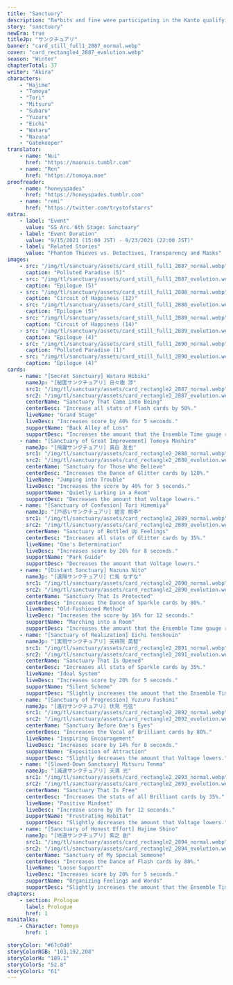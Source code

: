 ```yaml
---
title: "Sanctuary"
description: "Ra*bits and fine were participating in the Kanto qualifying rounds. Tomoya wakes up from a nightmare and finds himself not at the inn he was staying at, but in an unknown alleyway. Confused, he looks around, only to find an unconscious Wataru..."
story: "sanctuary"
newEra: true
titleJp: "サンクチュアリ"
banner: "card_still_full1_2887_normal.webp"
cover: "card_rectangle4_2887_evolution.webp"
season: "Winter"
chapterTotal: 37
writer: "Akira"
characters:
    - "Hajime"
    - "Tomoya"
    - "Tori"
    - "Mitsuru"
    - "Subaru"
    - "Yuzuru"
    - "Eichi"
    - "Wataru"
    - "Nazuna"
    - "Gatekeeper"
translator:
    - name: "Nui"
      href: "https://maonuis.tumblr.com" 
    - name: "Ren"
      href: "https://tomoya.moe" 
proofreader:
    - name: "honeyspades"
      href: "https://honeyspades.tumblr.com" 
    - name: "remi"
      href: "https://twitter.com/trystofstarrs" 
extra:
    - label: "Event"
      value: "SS Arc／6th Stage: Sanctuary"
    - label: "Event Duration"
      value: "9/15/2021 (15:00 JST) - 9/23/2021 (22:00 JST)"
    - label: "Related Stories"
      value: "Phantom Thieves vs. Detectives, Transparency and Masks"
images:
    - src: "/img/tl/sanctuary/assets/card_still_full1_2887_normal.webp"
      caption: "Polluted Paradise (5)"
    - src: "/img/tl/sanctuary/assets/card_still_full1_2887_evolution.webp"
      caption: "Epilogue (5)"
    - src: "/img/tl/sanctuary/assets/card_still_full1_2888_normal.webp"
      caption: "Circuit of Happiness (12)"
    - src: "/img/tl/sanctuary/assets/card_still_full1_2888_evolution.webp"
      caption: "Epilogue (5)"
    - src: "/img/tl/sanctuary/assets/card_still_full1_2889_normal.webp"
      caption: "Circuit of Happiness (14)"
    - src: "/img/tl/sanctuary/assets/card_still_full1_2889_evolution.webp"
      caption: "Epilogue (4)"
    - src: "/img/tl/sanctuary/assets/card_still_full1_2890_normal.webp"
      caption: "Polluted Paradise (1)"
    - src: "/img/tl/sanctuary/assets/card_still_full1_2890_evolution.webp"
      caption: "Epilogue (4)"
cards:
    - name: "[Secret Sanctuary] Wataru Hibiki"
      nameJp: "[秘匿サンクチュアリ] 日々樹 渉"
      src1: "/img/tl/sanctuary/assets/card_rectangle2_2887_normal.webp"
      src2: "/img/tl/sanctuary/assets/card_rectangle2_2887_evolution.webp"
      centerName: "Sanctuary That Came into Being"
      centerDesc: "Increase all stats of Flash cards by 50%."
      liveName: "Grand Stage"
      liveDesc: "Increases score by 40% for 5 seconds."
      supportName: "Back Alley of Loss"
      supportDesc: "Increases the amount that the Ensemble Time gauge rises."
    - name: "[Sanctuary of Great Improvement] Tomoya Mashiro"
      nameJp: "[飛躍サンクチュアリ] 真白 友也"
      src1: "/img/tl/sanctuary/assets/card_rectangle2_2888_normal.webp"
      src2: "/img/tl/sanctuary/assets/card_rectangle2_2888_evolution.webp"
      centerName: "Sanctuary for Those Who Believe"
      centerDesc: "Increases the Dance of Glitter cards by 120%."
      liveName: "Jumping into Trouble"
      liveDesc: "Increases the score by 40% for 5 seconds."
      supportName: "Quietly Lurking in a Room"
      supportDesc: "Decreases the amount that Voltage lowers."
    - name: "[Sanctuary of Confusion] Tori Himemiya"
      nameJp: "[戸惑いサンクチュアリ] 姫宮 桃李"
      src1: "/img/tl/sanctuary/assets/card_rectangle2_2889_normal.webp"
      src2: "/img/tl/sanctuary/assets/card_rectangle2_2889_evolution.webp"
      centerName: "Sanctuary of Bottled Up Feelings"
      centerDesc: "Increases all stats of Glitter cards by 35%."
      liveName: "One's Determination"
      liveDesc: "Increases score by 26% for 8 seconds."
      supportName: "Park Guide"
      supportDesc: "Decreases the amount that Voltage lowers."
    - name: "[Distant Sanctuary] Nazuna Nito"
      nameJp: "[遠隔サンクチュアリ] 仁兎 なずな"
      src1: "/img/tl/sanctuary/assets/card_rectangle2_2890_normal.webp"
      src2: "/img/tl/sanctuary/assets/card_rectangle2_2890_evolution.webp"
      centerName: "Sanctuary That Is Protected"
      centerDesc: "Increases the Dance of Sparkle cards by 80%."
      liveName: "Old-Fashioned Method"
      liveDesc: "Increases the score by 16% for 12 seconds."
      supportName: "Marching into a Room"
      supportDesc: "Increases the amount that the Ensemble Time gauge rises."
    - name: "[Sanctuary of Realization] Eichi Tenshouin"
      nameJp: "[実現サンクチュアリ] 天祥院 英智"
      src1: "/img/tl/sanctuary/assets/card_rectangle2_2891_normal.webp"
      src2: "/img/tl/sanctuary/assets/card_rectangle2_2891_evolution.webp"
      centerName: "Sanctuary That Is Opened"
      centerDesc: "Increases all stats of Sparkle cards by 35%."
      liveName: "Ideal System"
      liveDesc: "Increases score by 20% for 5 seconds."
      supportName: "Silent Scheme"
      supportDesc: "Slightly increases the amount that the Ensemble Time gauge rises."
    - name: "[Sanctuary of Progression] Yuzuru Fushimi"
      nameJp: "[進行サンクチュアリ] 伏見 弓弦"
      src1: "/img/tl/sanctuary/assets/card_rectangle2_2892_normal.webp"
      src2: "/img/tl/sanctuary/assets/card_rectangle2_2892_evolution.webp"
      centerName: "Sanctuary Before One's Eyes"
      centerDesc: "Increases the Vocal of Brilliant cards by 80%."
      liveName: "Inspiring Encouragement"
      liveDesc: "Increases score by 14% for 8 seconds."
      supportName: "Exposition of Attraction"
      supportDesc: "Slightly decreases the amount that Voltage lowers."
    - name: "[Slowed-Down Sanctuary] Mitsuru Tenma"
      nameJp: "[減速サンクチュアリ] 天満 光"
      src1: "/img/tl/sanctuary/assets/card_rectangle2_2893_normal.webp"
      src2: "/img/tl/sanctuary/assets/card_rectangle2_2893_evolution.webp"
      centerName: "Sanctuary That Is Free"
      centerDesc: "Increases the stats of all Brilliant cards by 35%."
      liveName: "Positive Mindset"
      liveDesc: "Increase score by 8% for 12 seconds."
      supportName: "Frustrating Habitat"
      supportDesc: "Slightly decreases the amount that Voltage lowers."
    - name: "[Sanctuary of Honest Effort] Hajime Shino"
      nameJp: "[地道サンクチュアリ] 紫之 創"
      src1: "/img/tl/sanctuary/assets/card_rectangle2_2894_normal.webp"
      src2: "/img/tl/sanctuary/assets/card_rectangle2_2894_evolution.webp"
      centerName: "Sanctuary of My Special Someone"
      centerDesc: "Increases the Dance of Flash cards by 80%."
      liveName: "Loose Support"
      liveDesc: "Increases score by 20% for 5 seconds."
      supportName: "Organizing Feelings and Words"
      supportDesc: "Slightly increases the amount that the Ensemble Time gauge rises."
chapters:
    - section: Prologue
      label: Prologue
      href: 1
minitalks:
    - Character: Tomoya
      href: 1

storyColor: "#67c0d0"
storyColorRGB: "103,192,208"
storyColorH: "189.1"
storyColorS: "52.8"
storyColorL: "61"
---
```


